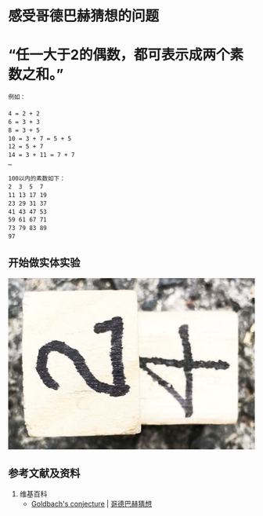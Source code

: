 # 感受哥德巴赫猜想的问题

# “任一大于2的偶数，都可表示成两个素数之和。”

```html
例如：

4 = 2 + 2
6 = 3 + 3
8 = 3 + 5
10 = 3 + 7 = 5 + 5
12 = 5 + 7
14 = 3 + 11 = 7 + 7
…
```

```html
100以内的素数如下：
2  3  5  7 
11 13 17 19
23 29 31 37
41 43 47 53
59 61 67 71
73 79 83 89
97
```

## 开始做实体实验

![](/images/数论/素数数列及其相关猜想/感受哥德巴赫猜想的问题/1a1.jpg)

## 参考文献及资料

1. 维基百科
	- [Goldbach's conjecture](https://en.wikipedia.org/wiki/Goldbach%27s_conjecture) | [哥德巴赫猜想](https://zh.wikipedia.org/wiki/%E5%93%A5%E5%BE%B7%E5%B7%B4%E8%B5%AB%E7%8C%9C%E6%83%B3)

